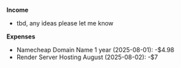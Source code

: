 **Income**
- tbd, any ideas please let me know 

**Expenses**
- Namecheap Domain Name 1 year (2025-08-01): -$4.98
- Render Server Hosting August (2025-08-02): -$7

